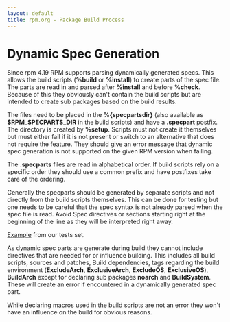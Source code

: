 ```yaml
---
layout: default
title: rpm.org - Package Build Process
---
```

# Dynamic Spec Generation

Since rpm 4.19 RPM supports parsing dynamically generated specs. This
allows the build scripts (**%build** or **%install**) to create parts
of the spec file. The parts are read in and parsed after **%install**
and before **%check**. Because of this they obviously can't contain
the build scripts but are intended to create sub packages based on the
build results.

The files need to be placed in the **%{specpartsdir}** (also available
as **$RPM_SPECPARTS_DIR** in the build scripts) and have a
**.specpart** postfix. The directory is created by **%setup**.
Scripts must not create it themselves but must
either fail if it is not present or switch to an alternative that does
not require the feature. They should give an error message that
dynamic spec generation is not supported on the given RPM version when
failing.

The **.specparts** files are read in alphabetical order. If build
scripts rely on a specific order they should use a common prefix and
have postfixes take care of the ordering.

Generally the specparts should be generated by separate scripts and not
directly from the build scripts themselves. This can be done for
testing but one needs to be careful that the spec syntax is not
already parsed when the spec file is read. Avoid Spec directives or
sections starting right at the beginning of the line as they will be
interpreted right away.

[Example](https://github.com/rpm-software-management/rpm/blob/master/tests/data/SPECS/dynamic.spec)
from our tests set.

As dynamic spec parts are generate during build they cannot include
directives that are needed for or influence building. This includes
all build scripts, sources and patches, Build dependencies, tags
regarding the build environment (**ExcludeArch**, **ExclusiveArch**,
**ExcludeOS**, **ExclusiveOS**), **BuildArch** except for declaring
sub packages **noarch** and **BuildSystem**. These will create an
error if encountered in a dynamically generated spec part.

While declaring macros used in the build scripts are not an error they
won't have an influence on the build for obvious reasons.
